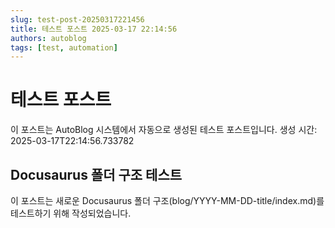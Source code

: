 ```yaml
---
slug: test-post-20250317221456
title: 테스트 포스트 2025-03-17 22:14:56
authors: autoblog
tags: [test, automation]
---
```


# 테스트 포스트

이 포스트는 AutoBlog 시스템에서 자동으로 생성된 테스트 포스트입니다.
생성 시간: 2025-03-17T22:14:56.733782

## Docusaurus 폴더 구조 테스트

이 포스트는 새로운 Docusaurus 폴더 구조(blog/YYYY-MM-DD-title/index.md)를 테스트하기 위해 작성되었습니다.
